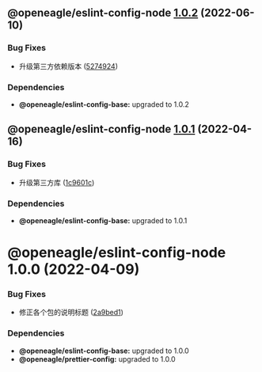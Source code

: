 ## @openeagle/eslint-config-node [1.0.2](https://github.com/openeagle/standard/compare/@openeagle/eslint-config-node@1.0.1...@openeagle/eslint-config-node@1.0.2) (2022-06-10)


### Bug Fixes

* 升级第三方依赖版本 ([5274924](https://github.com/openeagle/standard/commit/5274924d449439516bb908b8f05edba2d825050f))





### Dependencies

* **@openeagle/eslint-config-base:** upgraded to 1.0.2

## @openeagle/eslint-config-node [1.0.1](https://github.com/openeagle/standard/compare/@openeagle/eslint-config-node@1.0.0...@openeagle/eslint-config-node@1.0.1) (2022-04-16)


### Bug Fixes

* 升级第三方库 ([1c9601c](https://github.com/openeagle/standard/commit/1c9601c99c501b8debf9c236199a432860deb6b8))





### Dependencies

* **@openeagle/eslint-config-base:** upgraded to 1.0.1

# @openeagle/eslint-config-node 1.0.0 (2022-04-09)


### Bug Fixes

* 修正各个包的说明标题 ([2a9bed1](https://github.com/openeagle/standard/commit/2a9bed122523945df6b7bb3dcddb117ddf738598))





### Dependencies

* **@openeagle/eslint-config-base:** upgraded to 1.0.0
* **@openeagle/prettier-config:** upgraded to 1.0.0

